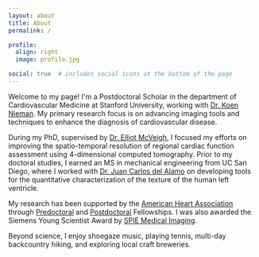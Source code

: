 ```yaml
---
layout: about
title: About
permalink: /

profile:
  align: right
  image: profile.jpg

social: true  # includes social icons at the bottom of the page
---
```


Welcome to my page! I'm a Postdoctoral Scholar in the department of Cardiovascular Medicine at Stanford University, working with [Dr. Koen Nieman](https://profiles.stanford.edu/koen-nieman). My primary research focus is on advancing imaging tools and techniques to enhance the diagnosis of cardiovascular disease.

During my PhD, supervised by [Dr. Elliot McVeigh](https://iem.ucsd.edu/researchers/people/profiles/elliot-mcveigh.html), I focused my efforts on improving the spatio-temporal resolution of regional cardiac function assessment using 4-dimensional computed tomography. Prior to my doctoral studies, I earned an MS in mechanical engineering from UC San Diego, where I worked with [Dr. Juan Carlos del Alamo](https://www.engr.washington.edu/facresearch/newfaculty/2019/delAlamo) on developing tools for the quantitative characterization of the texture of the human left ventricle.

My research has been supported by the [American Heart Association](https://www.heart.org/) through [Predoctoral](https://professional.heart.org/en/research-programs/application-information/predoctoral-fellowship) and [Postdoctoral](https://professional.heart.org/en/research-programs/aha-funding-opportunities/postdoctoral-fellowship) Fellowships. I was also awarded the Siemens Young Scientist Award by [SPIE Medical Imaging](https://spie.org/conferences-and-exhibitions/medical-imaging).

Beyond science, I enjoy shoegaze music, playing tennis, multi-day backcountry hiking, and exploring local craft breweries.

